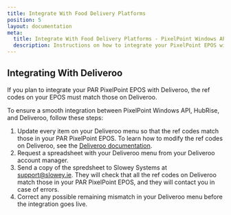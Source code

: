 ```yaml
---
title: Integrate With Food Delivery Platforms
position: 5
layout: documentation
meta:
  title: Integrate With Food Delivery Platforms - PixelPoint Windows API
  description: Instructions on how to integrate your PixelPoint EPOS with the main food delivery platforms, including Deliveroo, Uber Eats, and Just Eat.
---
```


## Integrating With Deliveroo

If you plan to integrate your PAR PixelPoint EPOS with Deliveroo, the ref codes on your EPOS must match those on Deliveroo.

To ensure a smooth integration between PixelPoint Windows API, HubRise, and Deliveroo, follow these steps:

1. Update every item on your Deliveroo menu so that the ref codes match those in your PAR PixelPoint EPOS. To learn how to modify the ref codes on Deliveroo, see the [Deliveroo documentation](/apps/deliveroo/map-ref-codes/).
1. Request a spreadsheet with your Deliveroo menu from your Deliveroo account manager.
1. Send a copy of the spredsheet to Slowey Systems at [support@slowey.ie](mailto:support@slowey.ie). They will check that all the ref codes on Deliveroo match those in your PAR PixelPoint EPOS, and they will contact you in case of errors.
1. Correct any possible remaining mismatch in your Deliveroo menu before the integration goes live.
